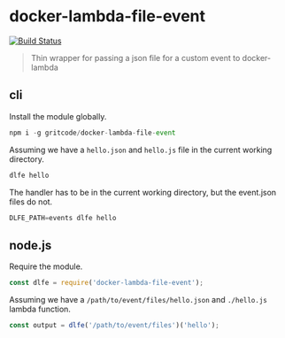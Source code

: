 # docker-lambda-file-event

[![Build Status](https://travis-ci.org/gritcode/docker-lambda-file-event.svg?branch=master)](https://travis-ci.org/gritcode/docker-lambda-file-event)

> Thin wrapper for passing a json file for a custom event to docker-lambda


## cli

Install the module globally.  
```javascript
npm i -g gritcode/docker-lambda-file-event
```

Assuming we have a `hello.json` and `hello.js` file in the current working directory.  
```javascript
dlfe hello
```

The handler has to be in the current working directory, but the event.json files do not.  
```javascript
DLFE_PATH=events dlfe hello
```

## node.js

Require the module.  
```javascript
const dlfe = require('docker-lambda-file-event');
```

Assuming we have a `/path/to/event/files/hello.json` and `./hello.js` lambda function.  
```javascript
const output = dlfe('/path/to/event/files')('hello');
```
